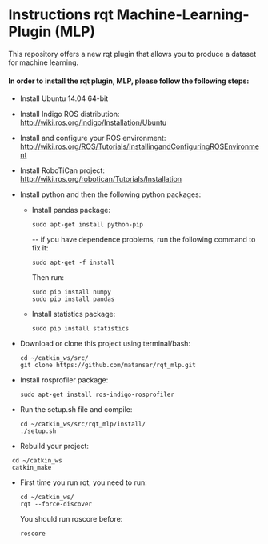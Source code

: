 # Instructions rqt Machine-Learning-Plugin (MLP) #
This repository offers a new rqt plugin that allows you to produce a dataset for machine learning. <br/>
#### In order to install the rqt plugin, MLP, please follow the following steps: ####
 * Install Ubuntu 14.04 64-bit
 * Install Indigo ROS distribution: http://wiki.ros.org/indigo/Installation/Ubuntu
 * Install and configure your ROS environment: http://wiki.ros.org/ROS/Tutorials/InstallingandConfiguringROSEnvironment
 * Install RoboTiCan project: http://wiki.ros.org/robotican/Tutorials/Installation
 * Install python and then the following python packages:
    * Install pandas package:
      ```{r, engine='bash', count_lines}
      sudo apt-get install python-pip
      ```
      -- if you have dependence problems, run the following command to fix it:
      ```{r, engine='sh', count_lines}
      sudo apt-get -f install
      ```
      Then run:
      ```{r, engine='sh', count_lines}
      sudo pip install numpy
      sudo pip install pandas
      ```
    * Install statistics package:
         ```{r, engine='sh', count_lines}
      sudo pip install statistics
      ```

 * Download or clone this project using terminal/bash:
    ```{r, engine='sh', count_lines}
    cd ~/catkin_ws/src/
    git clone https://github.com/matansar/rqt_mlp.git
    ```
 * Install rosprofiler package:
    ```{r, engine='sh', count_lines}
    sudo apt-get install ros-indigo-rosprofiler
    ```
 * Run the setup.sh file and compile:
   ```{r, engine='sh', count_lines}
   cd ~/catkin_ws/src/rqt_mlp/install/
   ./setup.sh
   ```
 * Rebuild your project:
  ```{r, engine='sh', count_lines}
   cd ~/catkin_ws
   catkin_make
   ```
 * First time you run rqt, you need to run:
   ```{r, engine='sh', count_lines}
   cd ~/catkin_ws/
   rqt --force-discover
   ```
   You should run roscore before:
   ```{r, engine='sh', count_lines}
   roscore
   ```
   
